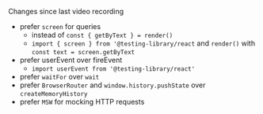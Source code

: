 Changes since last video recording

- prefer `screen` for queries
  - instead of `const { getByText } = render()`
  - `import { screen } from '@testing-library/react` and `render()` with
    `const text = screen.getByText`
- prefer userEvent over fireEvent
  - `import userEvent from '@testing-library/react'`
- prefer `waitFor` over `wait`
- prefer `BrowserRouter` and `window.history.pushState` over
  `createMemoryHistory`
- prefer `MSW` for mocking HTTP requests
